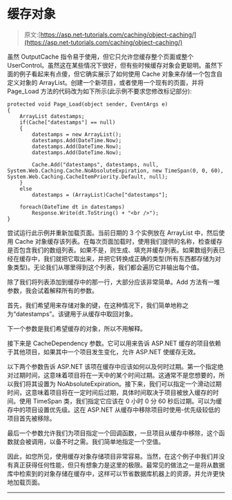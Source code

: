 # 缓存对象

> 原文:[https://asp.net-tutorials.com/caching/object-caching/](https://asp.net-tutorials.com/caching/object-caching/)

虽然 OutputCache 指令易于使用，但它只允许您缓存整个页面或整个 UserControl。虽然这在某些情况下很好，但有些时候缓存对象会更聪明。虽然下面的例子看起来有点傻，但它确实展示了如何使用 Cache 对象来存储一个包含自定义对象的 ArrayList。创建一个新项目，或者使用一个现有的页面，并将 Page_Load 方法的代码改为如下所示(此示例不要求您修改标记部分):

```
protected void Page_Load(object sender, EventArgs e)
{
    ArrayList datestamps;
    if(Cache["datestamps"] == null)
    {
        datestamps = new ArrayList();
        datestamps.Add(DateTime.Now);
        datestamps.Add(DateTime.Now);
        datestamps.Add(DateTime.Now);

        Cache.Add("datestamps", datestamps, null, System.Web.Caching.Cache.NoAbsoluteExpiration, new TimeSpan(0, 0, 60), System.Web.Caching.CacheItemPriority.Default, null);
    }
    else
        datestamps = (ArrayList)Cache["datestamps"];

    foreach(DateTime dt in datestamps)
        Response.Write(dt.ToString() + "<br />");
}
```

尝试运行此示例并重新加载页面。当前日期的 3 个实例放在 ArrayList 中，然后使用 Cache 对象缓存该列表。在每次页面加载时，使用我们提供的名称，检查缓存是否包含我们的数组列表。如果不是，则生成、填充并缓存列表。如果数组列表已经在缓存中，我们就把它取出来，并把它转换成正确的类型(所有东西都存储为对象类型)。无论我们从哪里得到这个列表，我们都会遍历它并输出每个值。

除了我们将列表添加到缓存中的那一行，大部分应该非常简单。Add 方法有一堆参数，我会试着解释所有的参数。

首先，我们希望用来存储对象的键，在这种情况下，我们简单地称之为“datestamps”。该键用于从缓存中取回对象。

下一个参数是我们希望缓存的对象，所以不用解释。

<input type="hidden" name="IL_IN_ARTICLE">

接下来是 CacheDependency 参数。它可以用来告诉 ASP.NET 缓存的项目依赖于其他项目，如果其中一个项目发生变化，允许 ASP.NET 使缓存无效。

以下两个参数告诉 ASP.NET 该项在缓存中应该如何以及何时过期。第一个指定绝对过期时间，这意味着项目将在一天中的某个时间过期。这通常不是您想要的，所以我们将其设置为 NoAbsoluteExpiration。接下来，我们可以指定一个滑动过期时间，这意味着项目将在一定时间后过期，具体时间取决于项目被放入缓存的时间。使用 TimeSpan 类，我们指定它应该在 0 小时 0 分 60 秒后过期。可以为缓存中的项目设置优先级。这在 ASP.NET 从缓存中移除项目时使用-优先级较低的项目首先被移除。

最后一个参数允许我们为项目指定一个回调函数，一旦项目从缓存中移除，这个函数就会被调用，以备不时之需。我们简单地指定一个空值。

因此，如您所见，使用缓存对象存储项目非常容易。当然，在这个例子中我们并没有真正获得任何性能，但只有想象力是这里的极限。最常见的做法之一是将从数据库中检索到的对象存储在缓存中，这样可以节省数据库机器上的资源，并允许更快地加载页面。

* * *